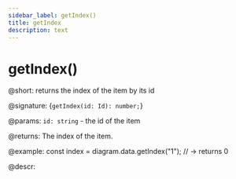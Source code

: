 ```yaml
---
sidebar_label: getIndex()
title: getIndex
description: text
---
```


# getIndex()

@short: returns the index of the item by its id

@signature: {`getIndex(id: Id): number;`}

@params:
`id: string` - the id of the item

@returns:
The index of the item.

@example:
const index = diagram.data.getIndex("1"); // -> returns 0

@descr: